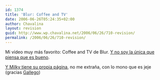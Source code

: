 ```yaml
---
id: 1374
title: 'Blur: Coffee and TV'
date: 2006-06-26T05:24:35+02:00
author: Chavalina
layout: revision
guid: http://www.wp.chavalina.net/2006/06/26/710-revision/
permalink: /2006/06/26/710-revision/
---
```

Mi vídeo muy más favorito: Coffee and TV de Blur. <a href="http://www.pitchforkmedia.com/article/feature/36588/Staff_List_100_Awesome_Music_Videos" target="_blank">Y no soy la &uacute;nica que piensa que es bueno</a>.



<a href="http://www.milkyfan.com/" target="_blank">Y Milky tiene su propia página</a>, no me extra&ntilde;a, con lo mono que es jeje (gracias <a href="http://www.chochitopelao.com/" target="_blank">Gallego</a>)
